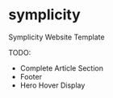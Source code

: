 # symplicity
Symplicity Website Template

TODO:
  - Complete Article Section
  - Footer
  - Hero Hover Display
  
